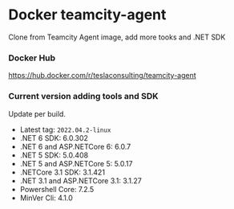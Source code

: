 # Docker teamcity-agent

Clone from Teamcity Agent image, add more tooks and .NET SDK

### Docker Hub

https://hub.docker.com/r/teslaconsulting/teamcity-agent

### Current version adding tools and SDK

Update per build.

- Latest tag: `2022.04.2-linux`
- .NET 6 SDK: 6.0.302
- .NET 6 and ASP.NETCore 6: 6.0.7
- .NET 5 SDK: 5.0.408
- .NET 5 and ASP.NETCore 5: 5.0.17
- .NETCore 3.1 SDK: 3.1.421
- .NET 3.1 and ASP.NETCore 3.1: 3.1.27
- Powershell Core: 7.2.5
- MinVer Cli: 4.1.0
